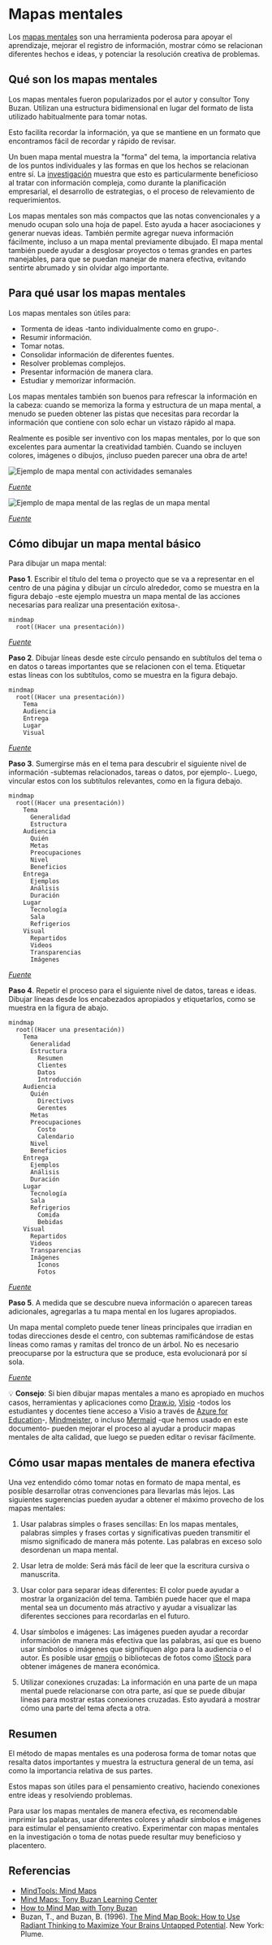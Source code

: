 # Mapas mentales

Los [mapas mentales](https://en.wikipedia.org/wiki/Mind_map) son una herramienta
poderosa para apoyar el aprendizaje, mejorar el registro de información, mostrar
cómo se relacionan diferentes hechos e ideas, y potenciar la resolución creativa
de problemas.

## Qué son los mapas mentales

Los mapas mentales fueron popularizados por el autor y consultor Tony Buzan.
Utilizan una estructura bidimensional en lugar del formato de lista utilizado
habitualmente para tomar notas.

Esto facilita recordar la información, ya que se mantiene en un formato que
encontramos fácil de recordar y rápido de revisar.

Un buen mapa mental muestra la "forma" del tema, la importancia relativa de los
puntos individuales y las formas en que los hechos se relacionan entre sí. La
[investigación](https://www.sciencedirect.com/science/article/abs/pii/S1472811713000426)
muestra que esto es particularmente beneficioso al tratar con información
compleja, como durante la planificación empresarial, el desarrollo de
estrategias, o el proceso de relevamiento de requerimientos.

Los mapas mentales son más compactos que las notas convencionales y a menudo
ocupan solo una hoja de papel. Esto ayuda a hacer asociaciones y generar nuevas
ideas. También permite agregar nueva información fácilmente, incluso a un mapa
mental previamente dibujado. El mapa mental también puede ayudar a desglosar
proyectos o temas grandes en partes manejables, para que se puedan manejar de
manera efectiva, evitando sentirte abrumado y sin olvidar algo importante.

## Para qué usar los mapas mentales

Los mapas mentales son útiles para:

- Tormenta de ideas -tanto individualmente como en grupo-.
- Resumir información.
- Tomar notas.
- Consolidar información de diferentes fuentes.
- Resolver problemas complejos.
- Presentar información de manera clara.
- Estudiar y memorizar información.

Los mapas mentales también son buenos para refrescar la información en la cabeza:
cuando se memoriza la forma y estructura de un mapa mental, a menudo se pueden
obtener las pistas que necesitas para recordar la información que contiene con
solo echar un vistazo rápido al mapa.

Realmente es posible ser inventivo con los mapas mentales, por lo que son
excelentes para aumentar la creatividad también. Cuando se incluyen colores,
imágenes o dibujos, ¡incluso pueden parecer una obra de arte!

![Ejemplo de mapa mental con actividades semanales](https://www.tonybuzan.edu.sg/wp-content/uploads/2017/10/mm_week.jpg)

_[Fuente](https://www.tonybuzan.edu.sg/about/mind-maps/)_

![Ejemplo de mapa mental de las reglas de un mapa mental](https://www.tonybuzan.edu.sg/wp-content/uploads/2017/10/mm_laws.jpg)

_[Fuente](https://www.tonybuzan.edu.sg/about/mind-maps/)_

## Cómo dibujar un mapa mental básico

Para dibujar un mapa mental:

**Paso 1**. Escribir el título del tema o proyecto que se va a representar en el
centro de una página y dibujar un círculo alrededor, como se muestra en la
figura debajo -este ejemplo muestra un mapa mental de las acciones necesarias
para realizar una presentación exitosa-.

```mermaid
mindmap
  root((Hacer una presentación))
```

_[Fuente](https://www.mindtools.com/ahlezc4/mind-maps)_

**Paso 2**. Dibujar líneas desde este círculo pensando en subtítulos del tema o
en datos o tareas importantes que se relacionen con el tema. Etiquetar estas
líneas con los subtítulos, como se muestra en la figura debajo.

```mermaid
mindmap
  root((Hacer una presentación))
    Tema
    Audiencia
    Entrega
    Lugar
    Visual
```

_[Fuente](https://www.mindtools.com/ahlezc4/mind-maps)_

**Paso 3**. Sumergirse más en el tema para descubrir el siguiente nivel de
información -subtemas relacionados, tareas o datos, por ejemplo-. Luego,
vincular estos con los subtítulos relevantes, como en la figura debajo.

```mermaid
mindmap
  root((Hacer una presentación))
    Tema
      Generalidad
      Estructura
    Audiencia
      Quién
      Metas
      Preocupaciones
      Nivel
      Beneficios
    Entrega
      Ejemplos
      Análisis
      Duración
    Lugar
      Tecnología
      Sala
      Refrigerios
    Visual
      Repartidos
      Videos
      Transparencias
      Imágenes
```

_[Fuente](https://www.mindtools.com/ahlezc4/mind-maps)_

**Paso 4**. Repetir el proceso para el siguiente nivel de datos, tareas e ideas.
Dibujar líneas desde los encabezados apropiados y etiquetarlos, como se muestra
en la figura de abajo.

```mermaid
mindmap
  root((Hacer una presentación))
    Tema
      Generalidad
      Estructura
        Resumen
        Clientes
        Datos
        Introducción
    Audiencia
      Quién
        Directivos
        Gerentes
      Metas
      Preocupaciones
        Costo
        Calendario
      Nivel
      Beneficios
    Entrega
      Ejemplos
      Análisis
      Duración
    Lugar
      Tecnología
      Sala
      Refrigerios
        Comida
        Bebidas
    Visual
      Repartidos
      Videos
      Transparencias
      Imágenes
        Íconos
        Fotos
```

_[Fuente](https://www.mindtools.com/ahlezc4/mind-maps)_

**Paso 5**. A medida que se descubre nueva información o aparecen tareas
adicionales, agregarlas a tu mapa mental en los lugares apropiados.

Un mapa mental completo puede tener líneas principales que irradian en todas
direcciones desde el centro, con subtemas ramificándose de estas líneas como
ramas y ramitas del tronco de un árbol. No es necesario preocuparse por la
estructura que se produce, esta evolucionará por sí sola.

_[Fuente](https://www.mindtools.com/ahlezc4/mind-maps)_

💡 **Consejo**: Si bien dibujar mapas mentales a mano es apropiado en muchos casos,
herramientas y aplicaciones como [Draw.io](https://drawio-app.com/blog/increase-productivity-with-mind-maps-in-draw-io/),
[Visio](https://support.microsoft.com/en-us/office/five-great-tools-for-making-brainstorming-diagrams-in-visio-92d2505b-8187-4134-b1a9-16e7a20720e8)
-todos los estudiantes y docentes tiene acceso a Visio a través de
[Azure for Education](https://portal.azure.com/#view/Microsoft_Azure_Education/EducationMenuBlade/~/software)-,
[Mindmeister](https://www.mindmeister.com/), o incluso [Mermaid](https://mermaid.js.org/syntax/mindmap.html)
-que hemos usado en este documento- pueden mejorar el proceso al ayudar a
producir mapas mentales de alta calidad, que luego se pueden editar o revisar
fácilmente.

## Cómo usar mapas mentales de manera efectiva

Una vez entendido cómo tomar notas en formato de mapa mental, es posible
desarrollar otras convenciones para llevarlas más lejos. Las siguientes
sugerencias pueden ayudar a obtener el máximo provecho de los mapas mentales:

1. Usar palabras simples o frases sencillas: En los mapas mentales, palabras
   simples y frases cortas y significativas pueden transmitir el mismo significado
   de manera más potente. Las palabras en exceso solo desordenan un mapa mental.

2. Usar letra de molde: Será más fácil de leer que la escritura cursiva o
manuscrita.

3. Usar color para separar ideas diferentes: El color puede ayudar a mostrar la
   organización del tema. También puede hacer que el mapa mental sea un documento
   más atractivo y ayudar a visualizar las diferentes secciones para recordarlas
   en el futuro.

4. Usar símbolos e imágenes: Las imágenes pueden ayudar a recordar información
   de manera más efectiva que las palabras, así que es bueno usar símbolos o
   imágenes que signifiquen algo para la audiencia o el autor. Es posible usar
   [emojis](https://unicode.org/emoji/charts/full-emoji-list.html) o bibliotecas
   de fotos como [iStock](https://www.istockphoto.com/es) para obtener imágenes de
   manera económica.

5. Utilizar conexiones cruzadas: La información en una parte de un mapa mental
   puede relacionarse con otra parte, así que se puede dibujar líneas para mostrar
   estas conexiones cruzadas. Esto ayudará a mostrar cómo una parte del tema afecta
   a otra.

## Resumen

El método de mapas mentales es una poderosa forma de tomar notas que resalta
datos importantes y muestra la estructura general de un tema, así como la
importancia relativa de sus partes.

Estos mapas son útiles para el pensamiento creativo, haciendo conexiones entre
ideas y resolviendo problemas.

Para usar los mapas mentales de manera efectiva, es recomendable imprimir las
palabras, usar diferentes colores y añadir símbolos e imágenes para estimular el
pensamiento creativo. Experimentar con mapas mentales en la investigación o toma
de notas puede resultar muy beneficioso y placentero.

## Referencias

- [MindTools: Mind Maps](https://www.mindtools.com/ahlezc4/mind-maps)
- [Mind Maps: Tony Buzan Learning Center](https://www.tonybuzan.edu.sg/about/mind-maps/)
- [How to Mind Map with Tony Buzan](https://www.youtube.com/watch?v=u5Y4pIsXTV0)
- Buzan, T., and Buzan, B. (1996). [The Mind Map Book: How to Use Radiant
Thinking to Maximize Your Brains Untapped Potential](https://www.amazon.com/Mind-Map-Book-Thinking-Potential/dp/0452273226).
New York: Plume.
